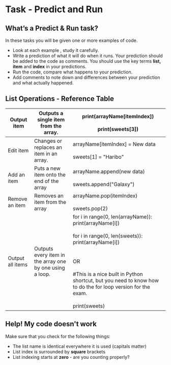 # Task - Predict and Run

## What’s a **Predict & Run** task?

In these tasks you will be given one or more examples of code.

- Look at each example , study it carefully.  
- Write a prediction of what it will do when it runs.  Your prediction should be added to the code as comments. You should use the key terms **list, item** and **index** in your predictions.
- Run the code, compare what happens to your prediction.
- Add comments to note down and differences between your prediction and what actually happened.

## List Operations - Reference Table

| Output item      | Outputs a single item from the array.                    | print(arrayName\[itemIndex\])<br><br>print(sweets\[3\])                                                                                                                                                                                                                           |
| ---------------- | -------------------------------------------------------- | --------------------------------------------------------------------------------------------------------------------------------------------------------------------------------------------------------------------------------------------------------------------------------- |
| Edit item        | Changes or replaces an item in an array.                 | arrayName\[itemIndex\] = New data<br><br>sweets\[1\] = "Haribo"                                                                                                                                                                                                                   |
| Add an item      | Puts a new item onto the end of the array                | arrayName.append(new data)<br><br>sweets.append("Galaxy")                                                                                                                                                                                                                         |
| Remove an item   | Removes an item from the array                           | arrayName.pop(itemIndex)<br><br>sweets.pop(2)                                                                                                                                                                                                                                     |                                                                                                                                                                                                                                                              |
| Output all items | Outputs every item in the array one by one using a loop. | for i in range(0, len(arrayName)):<br>print(arrayName\[i\])<br><br>for i in range(0, len(sweets)):<br>print(arrayName\[i\])<br><br><br>OR<br><br>#This is a nice built in Python shortcut, but you need to know how to do the for loop version for the exam.<br><br>print(sweets) |

## Help! My code doesn't work
Make sure that you check for the following things:
- The list name is identical everywhere it is used (capitals matter)
- List index is surrounded by **square** brackets
- List indexing starts at **zero** - are you counting properly?
